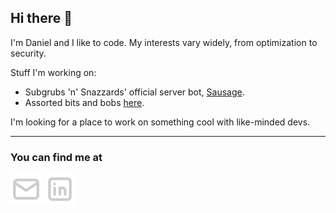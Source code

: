 ## Hi there 👋

I'm Daniel and I like to code. My interests vary widely, from optimization to security. 

Stuff I'm working on:
- Subgrubs 'n' Snazzards' official server bot, [Sausage](https://github.com/theSignSaysDie/sausage-FOUR).
- Assorted bits and bobs [here](https://github.com/theSignSaysDie/portfolio).

I'm looking for a place to work on something cool with like-minded devs.

---
### You can find me at

[<img src="icons/mail.svg" height="50">](mailto:d.t.angres@gmail.com) [<img src="icons/brand-linkedin.svg" height="50">](https://www.linkedin.com/in/daniel-angres-66080417a/)

<!--
**theSignSaysDie/theSignSaysDie** is a ✨ _special_ ✨ repository because its `README.md` (this file) appears on your GitHub profile.

Here are some ideas to get you started:

- 🔭 I’m currently working on ...
- 🌱 I’m currently learning ...
- 👯 I’m looking to collaborate on ...
- 🤔 I’m looking for help with ...
- 💬 Ask me about ...
- 📫 How to reach me: ...
- 😄 Pronouns: ...
- ⚡ Fun fact: ...
-->
